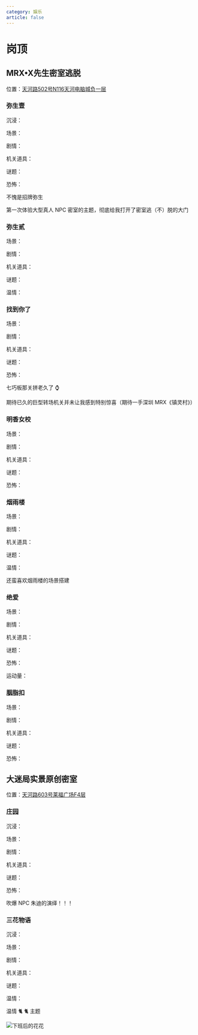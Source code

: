 ```yaml
---
category: 娱乐
article: false
---
```


# 岗顶

## MRX•X先生密室逃脱

<span class="icon iconfont icon-locate"></span> 位置：<a href="https://ditu.amap.com/place/B0H63M6721" target="_blank">天河路502号N116天河电脑城负一层</a>

### 弥生壹

<div><p>沉浸：<el-rate model-value="3" disabled text-color="#ff9900" show-score /></p></div>

<div><p>场景：<el-rate model-value="4" disabled text-color="#ff9900" show-score /></p></div>

<div><p>剧情：<el-rate model-value="3.5" disabled text-color="#ff9900" show-score /></p></div>

<div><p>机关道具：<el-rate model-value="4" disabled text-color="#ff9900" show-score /></p></div>

<div><p>谜题：<el-rate model-value="3.5" disabled text-color="#ff9900" show-score /></p></div>

<div><p>恐怖：<el-rate model-value="0.5" disabled text-color="#ff9900" show-score /></p></div>

不愧是招牌弥生

第一次体验大型真人 NPC 密室的主题，彻底给我打开了密室逃（不）脱的大门

### 弥生贰

<div><p>场景：<el-rate model-value="3.5" disabled text-color="#ff9900" show-score /></p></div>

<div><p>剧情：<el-rate model-value="3" disabled text-color="#ff9900" show-score /></p></div>

<div><p>机关道具：<el-rate model-value="3" disabled text-color="#ff9900" show-score /></p></div>

<div><p>谜题：<el-rate model-value="3" disabled text-color="#ff9900" show-score /></p></div>

<div><p>温情：<el-rate model-value="3" disabled text-color="#ff9900" show-score /></p></div>

### 找到你了

<div><p>场景：<el-rate model-value="4.5" disabled text-color="#ff9900" show-score /></p></div>

<div><p>剧情：<el-rate model-value="3.5" disabled text-color="#ff9900" show-score /></p></div>

<div><p>机关道具：<el-rate model-value="4" disabled text-color="#ff9900" show-score /></p></div>

<div><p>谜题：<el-rate model-value="3.5" disabled text-color="#ff9900" show-score /></p></div>

<div><p>恐怖：<el-rate model-value="1" disabled text-color="#ff9900" show-score /></p></div>

七巧板那关拼老久了 :watch:

期待已久的巨型转场机关并未让我感到特别惊喜（期待一手深圳 MRX《镇灵村》）

### 明香女校

<div><p>场景：<el-rate model-value="3" disabled text-color="#ff9900" show-score /></p></div>

<div><p>剧情：<el-rate model-value="2.5" disabled text-color="#ff9900" show-score /></p></div>

<div><p>机关道具：<el-rate model-value="2.5" disabled text-color="#ff9900" show-score /></p></div>

<div><p>谜题：<el-rate model-value="2" disabled text-color="#ff9900" show-score /></p></div>

<div><p>恐怖：<el-rate model-value="2" disabled text-color="#ff9900" show-score /></p></div>

### 烟雨楼

<div><p>场景：<el-rate model-value="4" disabled text-color="#ff9900" show-score /></p></div>

<div><p>剧情：<el-rate model-value="2.5" disabled text-color="#ff9900" show-score /></p></div>

<div><p>机关道具：<el-rate model-value="2" disabled text-color="#ff9900" show-score /></p></div>

<div><p>谜题：<el-rate model-value="1.5" disabled text-color="#ff9900" show-score /></p></div>

<div><p>温情：<el-rate model-value="2.5" disabled text-color="#ff9900" show-score /></p></div>

还蛮喜欢烟雨楼的场景搭建

### 绝爱

<div><p>场景：<el-rate model-value="1.5" disabled text-color="#ff9900" show-score /></p></div>

<div><p>剧情：<el-rate model-value="2" disabled text-color="#ff9900" show-score /></p></div>

<div><p>机关道具：<el-rate model-value="1.5" disabled text-color="#ff9900" show-score /></p></div>

<div><p>谜题：<el-rate model-value="1.5" disabled text-color="#ff9900" show-score /></p></div>

<div><p>恐怖：<el-rate model-value="0.5" disabled text-color="#ff9900" show-score /></p></div>

<div><p>运动量：<el-rate model-value="2" disabled text-color="#ff9900" show-score /></p></div>

### 胭脂扣

<div><p>场景：<el-rate model-value="2" disabled text-color="#ff9900" show-score /></p></div>

<div><p>剧情：<el-rate model-value="2" disabled text-color="#ff9900" show-score /></p></div>

<div><p>机关道具：<el-rate model-value="2" disabled text-color="#ff9900" show-score /></p></div>

<div><p>谜题：<el-rate model-value="2" disabled text-color="#ff9900" show-score /></p></div>

<div><p>恐怖：<el-rate model-value="0.5" disabled text-color="#ff9900" show-score /></p></div>

## 大迷局实景原创密室

<span class="icon iconfont icon-locate"></span> 位置：<a href="https://ditu.amap.com/place/B0H2PSP36Z" target="_blank">天河路603号莱福广场F4层</a>

### 庄园

<div><p>沉浸：<el-rate model-value="4" disabled text-color="#ff9900" show-score /></p></div>

<div><p>场景：<el-rate model-value="4" disabled text-color="#ff9900" show-score /></p></div>

<div><p>剧情：<el-rate model-value="4" disabled text-color="#ff9900" show-score /></p></div>

<div><p>机关道具：<el-rate model-value="3" disabled text-color="#ff9900" show-score /></p></div>

<div><p>谜题：<el-rate model-value="2.5" disabled text-color="#ff9900" show-score /></p></div>

<div><p>恐怖：<el-rate model-value="2" disabled text-color="#ff9900" show-score /></p></div>

吹爆 NPC 朱迪的演绎！！！

### 三花物语

<div><p>沉浸：<el-rate model-value="3" disabled text-color="#ff9900" show-score /></p></div>

<div><p>场景：<el-rate model-value="3.5" disabled text-color="#ff9900" show-score /></p></div>

<div><p>剧情：<el-rate model-value="4" disabled text-color="#ff9900" show-score /></p></div>

<div><p>机关道具：<el-rate model-value="3" disabled text-color="#ff9900" show-score /></p></div>

<div><p>谜题：<el-rate model-value="2" disabled text-color="#ff9900" show-score /></p></div>

<div><p>温情：<el-rate model-value="4" disabled text-color="#ff9900" show-score /></p></div>

温情 :cat2: :cat2: 主题

![下班后的花花](https://img.sherry4869.com/blog/life/play/guangzhou/th/gd/dmj/img.jpg)